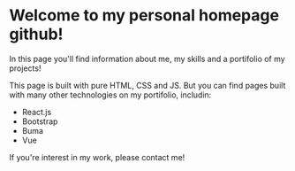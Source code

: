 # Welcome to my personal homepage github!

In this page you'll find information about me, my skills and a portifolio of my projects!

This page is built with pure HTML, CSS and JS. But you can find pages built with many
other technologies on my portifolio, includin:

* React.js
* Bootstrap
* Buma
* Vue

If you're interest in my work, please contact me!
